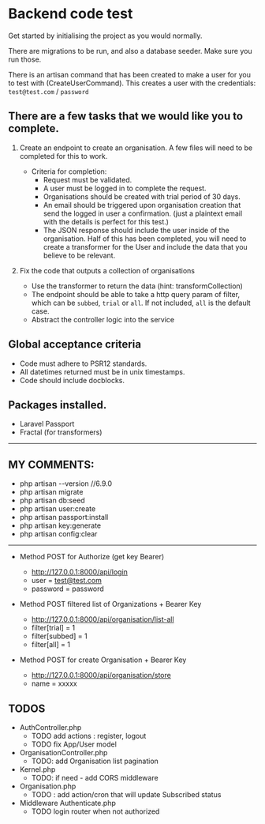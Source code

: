 # Backend code test

Get started by initialising the project as you would normally.

There are migrations to be run, and also a database seeder. Make sure you run those.

There is an artisan command that has been created to make a user for you to test with (CreateUserCommand). This creates
a user with the credentials: `test@test.com` / `password`

## There are a few tasks that we would like you to complete.

1. Create an endpoint to create an organisation. A few files will need to be completed for this to work.
    - Criteria for completion:
        - Request must be validated.
        - A user must be logged in to complete the request.
        - Organisations should be created with trial period of 30 days.
        - An email should be triggered upon organisation creation that send the logged in user a confirmation. (just a
          plaintext email with the details is perfect for this test.)
        - The JSON response should include the user inside of the organisation. Half of this has been completed, you
          will need to create a transformer for the User and include the data that you believe to be relevant.

2. Fix the code that outputs a collection of organisations
    - Use the transformer to return the data (hint: transformCollection)
    - The endpoint should be able to take a http query param of filter, which can be `subbed`, `trial` or `all`. If not
      included, `all` is the default case.
    - Abstract the controller logic into the service

## Global acceptance criteria

- Code must adhere to PSR12 standards.
- All datetimes returned must be in unix timestamps.
- Code should include docblocks.

## Packages installed.

- Laravel Passport
- Fractal (for transformers)

---

## MY COMMENTS:

- php artisan --version //6.9.0
- php artisan migrate
- php artisan db:seed
- php artisan user:create
- php artisan passport:install
- php artisan key:generate
- php artisan config:clear

---

- Method POST for Authorize (get key Bearer)
    - http://127.0.0.1:8000/api/login
    - user = test@test.com
    - password = password


- Method POST filtered list of Organizations + Bearer Key
    - http://127.0.0.1:8000/api/organisation/list-all
    - filter[trial] = 1
    - filter[subbed] = 1
    - filter[all] = 1


- Method POST for create Organisation + Bearer Key
    - http://127.0.0.1:8000/api/organisation/store
    - name = xxxxx

TODOS
---

- AuthController.php
    - TODO add actions : register, logout
    - TODO fix App/User model
- OrganisationController.php
    - TODO: add Organisation list pagination
- Kernel.php
    - TODO: if need - add CORS middleware
- Organisation.php
    - TODO : add action/cron that will update Subscribed status
- Middleware Authenticate.php
    - TODO login router when not authorized
